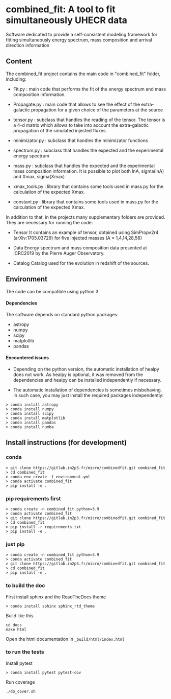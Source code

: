 # combined_fit: A tool to fit simultaneously UHECR data
Software dedicated to provide a self-consistent modeling framework for fitting simultaneously  energy spectrum, mass composition and arrival direction information 
                                                            
## Content
The combined_fit project contains the main code in "combined_fit" folder, including:

- Fit.py : 
	main code that performs the fit of  the energy spectrum and  mass composition information.
    
- Propagate.py : 
        main code that allows to see the effect of the extra-galactic propagation for a given choice of the parameters at the source
   
- tensor.py : 
      subclass that handles the reading of the tensor. The tensor is a 4-d matrix which allows to take into account the extra-galactic propagation of the simulated injected fluxes. 
       
- minimizator.py : 
        subclass that handles the minimizator functions 
        
- spectrum.py : 
    subclass that handles the expected and the experimental energy spectrum
    
- mass.py : 
    subclass that handles the expected and the experimental mass composition information. It is possible to plot both lnA, sigma(lnA) and Xmax, sigma(Xmax)
    
- xmax_tools.py : 
        library that contains some tools used in mass.py for the calculation of the expected Xmax.


- constant.py : 
        library that contains some tools used in mass.py for the calculation of the expected Xmax.


In addition to that, in the projects many supplementary folders are provided. They are necessary for running the code:

- Tensor
    It contains an example of tensor, obtained using SimPropv2r4 (arXiv:1705.03729) for five injected masses (A = 1,4,14,28,56)
    
- Data
    Energy spectrum and mass composition data presented at ICRC2019 by the Pierre Auger Observatory.
    
- Catalog
    Catalog used for the evolution in redshift of the sources.
    


## Environment
The code can be compatible using python 3.


#### Dependencies 
The software depends on standard python packages:
- astropy
- numpy
- scipy
- matplotlib
- pandas

#### Encountered issues
- Depending on the python version, the automatic installation of healpy does not work. As healpy is optional, it was removed from the dependencies and healpy can be installed independently if necessary.

- The automatic installation of dependencies is sometimes misbehaving. In such case, you may just install the required packages independently:

```
> conda install astropy
> conda install numpy
> conda install scipy
> conda install matplotlib
> conda install pandas
> conda install numba
```

## Install instructions (for development)

### conda
```
> git clone https://gitlab.in2p3.fr/micro/combinedfit.git combined_fit
> cd combined_fit
> conda env create -f environment.yml
> conda activate combined_fit
> pip install -e .
```

### pip requirements first
```
> conda create -n combined_fit python=3.9
> conda activate combined_fit
> git clone https://gitlab.in2p3.fr/micro/combinedfit.git combined_fit
> cd combined_fit
> pip install -r requirements.txt
> pip install -e .
```

### just pip
```
> conda create -n combined_fit python=3.9
> conda activate combined_fit
> git clone https://gitlab.in2p3.fr/micro/combinedfit.git combined_fit
> cd combined_fit
> pip install -e .
```

### to build the doc
First install sphinx and the ReadTheDocs theme
```
> conda install sphinx sphinx_rtd_theme
```

Build like this
```
cd docs
make html
```

Open the html documentation in `_build/html/index.html`

### to run the tests
Install pytest
```
> conda install pytest pytest-cov
```

Run coverage
```
./do_cover.sh
```


